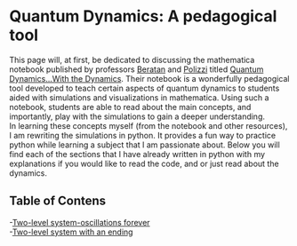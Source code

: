 # Quantum Dynamics: A pedagogical tool

This page will, at first, be dedicated to discussing
the mathematica notebook published by professors [Beratan](https://beratanlab.chem.duke.edu/) and [Polizzi](https://www.polizzilab.org/) 
titled [Quantum Dynamics...With the Dynamics](https://pubs.acs.org/doi/10.1021/acs.jchemed.5b00662).
Their notebook is a wonderfully pedagogical tool developed to 
teach certain aspects of quantum dynamics to students
aided with simulations and visualizations in mathematica. 
Using such a notebook, students are able to read about the
main concepts, and importantly, play with the simulations 
to gain a deeper understanding.  
In learning these concepts myself (from the notebook and other resources),
I am rewriting the simulations in python. It provides a fun
way to practice python while learning a subject that I am 
passionate about. Below you will find each of the
sections that I have already written in python
with my explanations if you would like to
read the code, and or just read about the dynamics.



## Table of Contens
-[Two-level system-oscillations forever](/projects/Miscellaneous/twolevel.md)  
-[Two-level system with an ending]()
